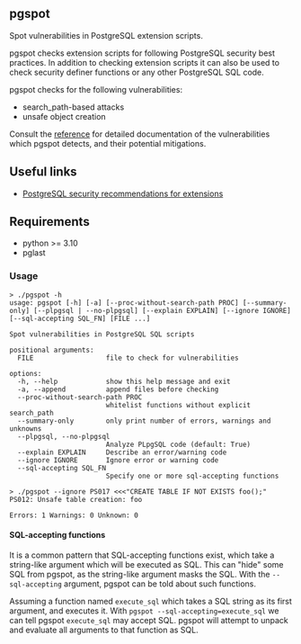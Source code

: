 ## pgspot

Spot vulnerabilities in PostgreSQL extension scripts.

pgspot checks extension scripts for following PostgreSQL security best
practices. In addition to checking extension scripts it can also be
used to check security definer functions or any other PostgreSQL SQL code.

pgspot checks for the following vulnerabilities:
- search_path-based attacks
- unsafe object creation

Consult the [reference](REFERENCE.md) for detailed documentation of the
vulnerabilities which pgspot detects, and their potential mitigations.

## Useful links
- [PostgreSQL security recommendations for extensions](https://www.postgresql.org/docs/current/extend-extensions.html#EXTEND-EXTENSIONS-SECURITY)

## Requirements

- python >= 3.10
- pglast

### Usage

```
> ./pgspot -h
usage: pgspot [-h] [-a] [--proc-without-search-path PROC] [--summary-only] [--plpgsql | --no-plpgsql] [--explain EXPLAIN] [--ignore IGNORE] [--sql-accepting SQL_FN] [FILE ...]

Spot vulnerabilities in PostgreSQL SQL scripts

positional arguments:
  FILE                  file to check for vulnerabilities

options:
  -h, --help            show this help message and exit
  -a, --append          append files before checking
  --proc-without-search-path PROC
                        whitelist functions without explicit search_path
  --summary-only        only print number of errors, warnings and unknowns
  --plpgsql, --no-plpgsql
                        Analyze PLpgSQL code (default: True)
  --explain EXPLAIN     Describe an error/warning code
  --ignore IGNORE       Ignore error or warning code
  --sql-accepting SQL_FN
                        Specify one or more sql-accepting functions
```

```
> ./pgspot --ignore PS017 <<<"CREATE TABLE IF NOT EXISTS foo();"
PS012: Unsafe table creation: foo

Errors: 1 Warnings: 0 Unknown: 0
```

#### SQL-accepting functions

It is a common pattern that SQL-accepting functions exist, which take a
string-like argument which will be executed as SQL. This can "hide" some SQL
from pgspot, as the string-like argument masks the SQL. With the
`--sql-accepting` argument, pgspot can be told about such functions.

Assuming a function named `execute_sql` which takes a SQL string as its first
argument, and executes it. With `pgspot --sql-accepting=execute_sql` we can
tell pgspot `execute_sql` may accept SQL. pgspot will attempt to unpack and
evaluate all arguments to that function as SQL.

